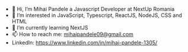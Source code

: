 - 👋 Hi, I’m Mihai Pandele a Javascript Developer at NextUp Romania
- 👀 I’m interested in JavaScript, Typescript, ReactJS, NodeJS, CSS and HTML
- 🌱 I’m currently learning NextJS
- 📫 How to reach me: mihaipandele09@gmail.com
- LinkedIn: https://www.linkedin.com/in/mihai-pandele-1305/

<!---
mihai053/mihai053 is a ✨ special ✨ repository because its `README.md` (this file) appears on your GitHub profile.
You can click the Preview link to take a look at your changes.
--->
